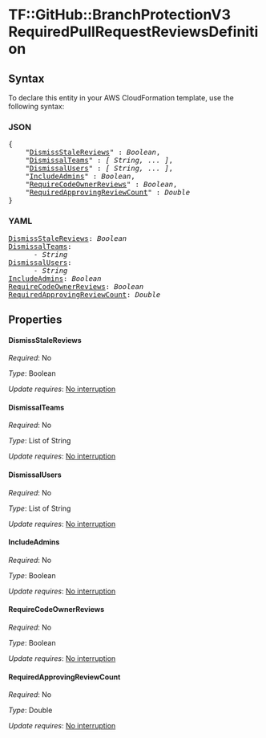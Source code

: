 # TF::GitHub::BranchProtectionV3 RequiredPullRequestReviewsDefinition

## Syntax

To declare this entity in your AWS CloudFormation template, use the following syntax:

### JSON

<pre>
{
    "<a href="#dismissstalereviews" title="DismissStaleReviews">DismissStaleReviews</a>" : <i>Boolean</i>,
    "<a href="#dismissalteams" title="DismissalTeams">DismissalTeams</a>" : <i>[ String, ... ]</i>,
    "<a href="#dismissalusers" title="DismissalUsers">DismissalUsers</a>" : <i>[ String, ... ]</i>,
    "<a href="#includeadmins" title="IncludeAdmins">IncludeAdmins</a>" : <i>Boolean</i>,
    "<a href="#requirecodeownerreviews" title="RequireCodeOwnerReviews">RequireCodeOwnerReviews</a>" : <i>Boolean</i>,
    "<a href="#requiredapprovingreviewcount" title="RequiredApprovingReviewCount">RequiredApprovingReviewCount</a>" : <i>Double</i>
}
</pre>

### YAML

<pre>
<a href="#dismissstalereviews" title="DismissStaleReviews">DismissStaleReviews</a>: <i>Boolean</i>
<a href="#dismissalteams" title="DismissalTeams">DismissalTeams</a>: <i>
      - String</i>
<a href="#dismissalusers" title="DismissalUsers">DismissalUsers</a>: <i>
      - String</i>
<a href="#includeadmins" title="IncludeAdmins">IncludeAdmins</a>: <i>Boolean</i>
<a href="#requirecodeownerreviews" title="RequireCodeOwnerReviews">RequireCodeOwnerReviews</a>: <i>Boolean</i>
<a href="#requiredapprovingreviewcount" title="RequiredApprovingReviewCount">RequiredApprovingReviewCount</a>: <i>Double</i>
</pre>

## Properties

#### DismissStaleReviews

_Required_: No

_Type_: Boolean

_Update requires_: [No interruption](https://docs.aws.amazon.com/AWSCloudFormation/latest/UserGuide/using-cfn-updating-stacks-update-behaviors.html#update-no-interrupt)

#### DismissalTeams

_Required_: No

_Type_: List of String

_Update requires_: [No interruption](https://docs.aws.amazon.com/AWSCloudFormation/latest/UserGuide/using-cfn-updating-stacks-update-behaviors.html#update-no-interrupt)

#### DismissalUsers

_Required_: No

_Type_: List of String

_Update requires_: [No interruption](https://docs.aws.amazon.com/AWSCloudFormation/latest/UserGuide/using-cfn-updating-stacks-update-behaviors.html#update-no-interrupt)

#### IncludeAdmins

_Required_: No

_Type_: Boolean

_Update requires_: [No interruption](https://docs.aws.amazon.com/AWSCloudFormation/latest/UserGuide/using-cfn-updating-stacks-update-behaviors.html#update-no-interrupt)

#### RequireCodeOwnerReviews

_Required_: No

_Type_: Boolean

_Update requires_: [No interruption](https://docs.aws.amazon.com/AWSCloudFormation/latest/UserGuide/using-cfn-updating-stacks-update-behaviors.html#update-no-interrupt)

#### RequiredApprovingReviewCount

_Required_: No

_Type_: Double

_Update requires_: [No interruption](https://docs.aws.amazon.com/AWSCloudFormation/latest/UserGuide/using-cfn-updating-stacks-update-behaviors.html#update-no-interrupt)

